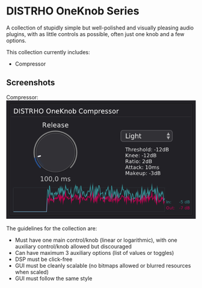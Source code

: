 # DISTRHO OneKnob Series

A collection of stupidly simple but well-polished and visually pleasing audio plugins,
with as little controls as possible,
often just one knob and a few options.

This collection currently includes:<br/>
 - Compressor

## Screenshots
Compressor:<br/>
![Compressor](plugins/Compressor/Screenshot.png "Compressor")<br/>

The guidelines for the collection are:
 - Must have one main control/knob (linear or logarithmic), with one auxiliary control/knob allowed but discouraged
 - Can have maximum 3 auxiliary options (list of values or toggles)
 - DSP must be click-free
 - GUI must be cleanly scalable (no bitmaps allowed or blurred resources when scaled)
 - GUI must follow the same style
